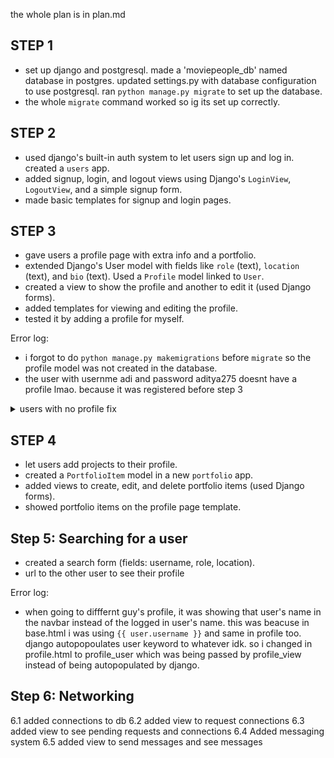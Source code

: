 the whole plan is in plan.md

## STEP 1
- set up django and postgresql. made a 'moviepeople_db' named database in postgres. updated settings.py with database configuration to use postgresql. ran `python manage.py migrate` to set up the database. 
- the whole `migrate` command worked so ig its set up correctly.

## STEP 2
- used django's built-in auth system to let users sign up and log in. created a `users` app.
- added signup, login, and logout views using Django's `LoginView`, `LogoutView`, and a simple signup form.
- made basic templates for signup and login pages.


## STEP 3
- gave users a profile page with extra info and a portfolio.
- extended Django's User model with fields like `role` (text), `location` (text), and `bio` (text). Used a `Profile` model linked to `User`.
- created a view to show the profile and another to edit it (used Django forms).
- added templates for viewing and editing the profile.
- tested it by adding a profile for myself.

Error log:
- i forgot to do `python manage.py makemigrations` before `migrate` so the profile model was not created in the database. 
- the user with usernme adi and password aditya275 doesnt have a profile lmao. because it was registered before step 3
<details>
<summary> users with no profile fix</summary>
first open up shell 

```python
python manage.py shell
```
then run this code
```python
from django.contrib.auth.models import User
from users.models import Profile

# Get all users
users = User.objects.all()

# Create profiles for users who don't have one
for user in users:
    try:
        # Check if profile exists
        profile = user.profile
        print(f"Profile for {user.username} already exists")
    except Profile.DoesNotExist:
        # Create profile if it doesn't exist
        Profile.objects.create(user=user)
        print(f"Created profile for {user.username}")
```

</details>

## STEP 4
- let users add projects to their profile.
- created a `PortfolioItem` model in a new `portfolio` app.
- added views to create, edit, and delete portfolio items (used Django forms).
- showed portfolio items on the profile page template.

## Step 5: Searching for a user
- created a search form (fields: username, role, location).
- url to the other user to see their profile

Error log:
- when going to difffernt guy's profile, it was showing that user's name in the navbar instead of the logged in user's name. this was beacuse in base.html i was using `{{ user.username }}` and same in profile too. django  autopopoulates user keyword to whatever idk. so i changed in profile.html to profile_user which was being passed by profile_view instead of being autopopulated by django.

## Step 6: Networking
6.1 added connections to db
6.2 added view to request connections
6.3 added view to see pending requests and connections
6.4 Added messaging system
6.5 added view to send messages and see messages